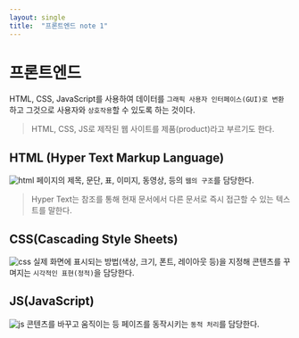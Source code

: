 ```yaml
---
layout: single
title:  "프론트엔드 note 1"
---
```


# 프론트엔드
HTML, CSS, JavaScript를 사용하여 데이터를 `그래픽 사용자 인터페이스(GUI)로 변환`하고 그것으로 사용자와 `상호작용`할 수 있도록 하는 것이다.
>HTML, CSS, JS로 제작된 웹 사이트를 제품(product)라고 부르기도 한다.

## HTML (Hyper Text Markup Language)
![html](https://user-images.githubusercontent.com/83323051/116647699-241db200-a9b6-11eb-8139-cb689eb87c00.png)
페이지의 제목, 문단, 표, 이미지, 동영상, 등의 `웹의 구조`를 담당한다.

> Hyper Text는 참조를 통해 현재 문서에서 다른 문서로 즉시 접근할 수 있는 텍스트를 말한다.

## CSS(Cascading Style Sheets)
![css](https://user-images.githubusercontent.com/83323051/116647726-326bce00-a9b6-11eb-9dce-7c5dc3023f71.png)
실제 화면에 표시되는 방법(색상, 크기, 폰트, 레이아웃 등)을 지정해 콘텐츠를 꾸며지는 `시각적인 표현(정적)`을 담당한다.

## JS(JavaScript)
![js](https://user-images.githubusercontent.com/83323051/116647731-3566be80-a9b6-11eb-9f79-1976e52638ab.png)
콘텐츠를 바꾸고 움직이는 등 페이즈를 동작시키는 `동적 처리`를 담당한다.
